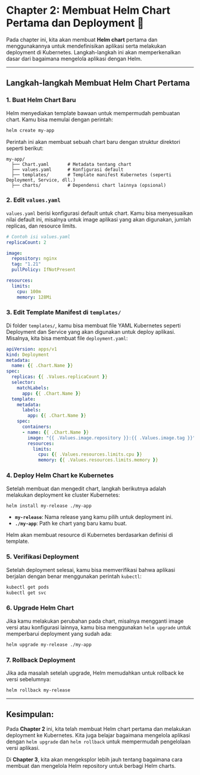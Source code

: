 
# Chapter 2: Membuat Helm Chart Pertama dan Deployment 🚀

Pada chapter ini, kita akan membuat **Helm chart** pertama dan menggunakannya untuk mendefinisikan aplikasi serta melakukan deployment di Kubernetes. Langkah-langkah ini akan memperkenalkan dasar dari bagaimana mengelola aplikasi dengan Helm.

---

## Langkah-langkah Membuat Helm Chart Pertama

### 1. Buat Helm Chart Baru
Helm menyediakan template bawaan untuk mempermudah pembuatan chart. Kamu bisa memulai dengan perintah:

```bash
helm create my-app
```

Perintah ini akan membuat sebuah chart baru dengan struktur direktori seperti berikut:

```
my-app/
  ├── Chart.yaml       # Metadata tentang chart
  ├── values.yaml      # Konfigurasi default
  ├── templates/       # Template manifest Kubernetes (seperti Deployment, Service, dll.)
  ├── charts/          # Dependensi chart lainnya (opsional)
```

### 2. Edit `values.yaml`
`values.yaml` berisi konfigurasi default untuk chart. Kamu bisa menyesuaikan nilai default ini, misalnya untuk image aplikasi yang akan digunakan, jumlah replicas, dan resource limits.

```yaml
# Contoh isi values.yaml
replicaCount: 2

image:
  repository: nginx
  tag: "1.21"
  pullPolicy: IfNotPresent

resources:
  limits:
    cpu: 100m
    memory: 128Mi
```

### 3. Edit Template Manifest di `templates/`
Di folder `templates/`, kamu bisa membuat file YAML Kubernetes seperti Deployment dan Service yang akan digunakan untuk deploy aplikasi. Misalnya, kita bisa membuat file `deployment.yaml`:

```yaml
apiVersion: apps/v1
kind: Deployment
metadata:
  name: {{ .Chart.Name }}
spec:
  replicas: {{ .Values.replicaCount }}
  selector:
    matchLabels:
      app: {{ .Chart.Name }}
  template:
    metadata:
      labels:
        app: {{ .Chart.Name }}
    spec:
      containers:
      - name: {{ .Chart.Name }}
        image: "{{ .Values.image.repository }}:{{ .Values.image.tag }}"
        resources:
          limits:
            cpu: {{ .Values.resources.limits.cpu }}
            memory: {{ .Values.resources.limits.memory }}
```

### 4. Deploy Helm Chart ke Kubernetes
Setelah membuat dan mengedit chart, langkah berikutnya adalah melakukan deployment ke cluster Kubernetes:

```bash
helm install my-release ./my-app
```

- **`my-release`**: Nama release yang kamu pilih untuk deployment ini.
- **`./my-app`**: Path ke chart yang baru kamu buat.

Helm akan membuat resource di Kubernetes berdasarkan definisi di template.

### 5. Verifikasi Deployment
Setelah deployment selesai, kamu bisa memverifikasi bahwa aplikasi berjalan dengan benar menggunakan perintah `kubectl`:

```bash
kubectl get pods
kubectl get svc
```

### 6. Upgrade Helm Chart
Jika kamu melakukan perubahan pada chart, misalnya mengganti image versi atau konfigurasi lainnya, kamu bisa menggunakan `helm upgrade` untuk memperbarui deployment yang sudah ada:

```bash
helm upgrade my-release ./my-app
```

### 7. Rollback Deployment
Jika ada masalah setelah upgrade, Helm memudahkan untuk rollback ke versi sebelumnya:

```bash
helm rollback my-release
```

---

## Kesimpulan:
Pada **Chapter 2** ini, kita telah membuat Helm chart pertama dan melakukan deployment ke Kubernetes. Kita juga belajar bagaimana mengelola aplikasi dengan `helm upgrade` dan `helm rollback` untuk mempermudah pengelolaan versi aplikasi.

Di **Chapter 3**, kita akan mengeksplor lebih jauh tentang bagaimana cara membuat dan mengelola Helm repository untuk berbagi Helm charts.
